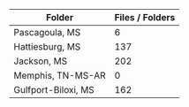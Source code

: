 | Folder              |   Files / Folders |
|---------------------|-------------------|
| Pascagoula, MS      |                 6 |
| Hattiesburg, MS     |               137 |
| Jackson, MS         |               202 |
| Memphis, TN-MS-AR   |                 0 |
| Gulfport-Biloxi, MS |               162 |